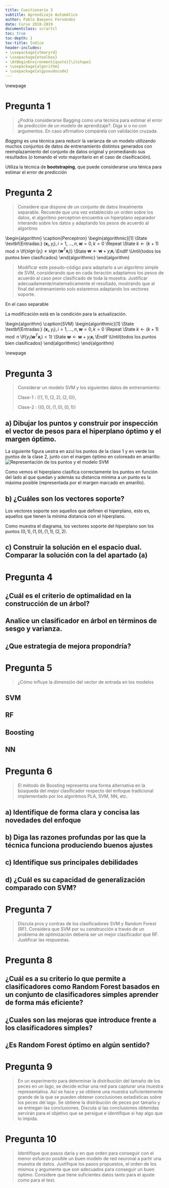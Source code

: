 ```yaml
---
title: Cuestionario 3
subtitle: Aprendizaje Automático
author: Pablo Baeyens Fernández
date: Curso 2018-2019
documentclass: scrartcl
toc: true
toc-depth: 1
toc-title: Índice
header-includes:
- \usepackage{stmaryrd}
- \usepackage{etoolbox}
- \AtBeginEnvironment{quote}{\itshape}
- \usepackage{algorithm}
- \usepackage{algpseudocode}
---
```


\newpage

# Pregunta 1

>  ¿Podría considerarse Bagging como una técnica para estimar el error de predicción de un
> modelo de aprendizaje?. Diga si o no con argumentos. En caso afirmativo compárela con
> validación cruzada.

*Bagging* es una técnica para reducir la varianza de un modelo utilizando muchos conjuntos de datos de entrenamiento distintos generados con reemplazamiento del conjunto de datos original y promediando sus resultados (o tomando el voto mayoritario en el caso de clasificación).

Utiliza la técnica de **bootstraping**, que puede considerarse una ténica para estimar el error de predicción

# Pregunta 2

>  Considere que dispone de un conjunto de datos linealmente separable. Recuerde que una
> vez establecido un orden sobre los datos, el algoritmo perceptron encuentra un hiperplano
> separador interando sobre los datos y adaptando los pesos de acuerdo al algoritmo

\begin{algorithm}
\caption{Perceptron}
\begin{algorithmic}[1]
\State \textbf{Entradas:} $(\mathbf{x}_i,y_i), i = 1,\dots,n, \mathbf{w} = 0, k = 0$
\Repeat
\State $k \gets (k+1) \mod n$
\If{$\operatorname{sign}(y_i) \neq \operatorname{sign}(\mathbf{w}^T \mathbf{x}_i)$}
\State $\mathbf{w} \gets \mathbf{w} + y_i\mathbf{x}_i$
\EndIf
\Until{todos los puntos bien clasificados}
\end{algorithmic}
\end{algorithm}

> Modificar este pseudo-código para adaptarlo a un algoritmo simple de SVM, considerando
> que en cada iteración adaptamos los pesos de acuerdo al caso peor clasificado de toda la
> muestra. Justificar adecuadamente/matematicamente el resultado, mostrando que al final
> del entrenamiento solo estaremos adaptando los vectores soporte.

En el caso separable

La modificación está en la condición para la actualización.

\begin{algorithm}
\caption{SVM}
\begin{algorithmic}[1]
\State \textbf{Entradas:} $(\mathbf{x}_i,y_i), i = 1,\dots,n, \mathbf{w} = 0, k = 0$
\Repeat
\State $k \gets (k+1) \mod n$
\If{$y_i (\mathbf{w}^T \mathbf{x}_i) < 1$}
\State $\mathbf{w} \gets \mathbf{w} + y_i\mathbf{x}_i$
\EndIf
\Until{todos los puntos bien clasificados}
\end{algorithmic}
\end{algorithm}

\newpage

# Pregunta 3

> Considerar un modelo SVM y los siguientes datos de entrenamiento: 
>
> Clase-1
> : $\{(1,1),(2,2),(2,0)\}$,
>
> Clase-2
> : $\{(0,0),(1,0),(0,1)\}$

## a)  Dibujar los puntos y construir por inspección el vector de pesos para el hiperplano óptimo y el margen óptimo.

La siguiente figura uestra en azul los puntos de la clase 1 y en verde los puntos de la clase 2, junto con el margen óptimo en coloreado en amarillo:
![Representación de los puntos y el modelo SVM](ej2.png)

Como vemos el hiperplano clasifica correctamente los puntos en función del lado al que quedan y además su distancia mínima a un punto es la máxima posible (representada por el margen marcado en amarillo).

## b) ¿Cuáles son los vectores soporte?

Los vectores soporte son aquellos que definen el hiperplano, esto es, aquellos que tienen la mínima distancia con el hiperplano.

Como muestra el diagrama, los vectores soporte del hiperplano son los puntos $(0,1),(1,0),(1,1),(2,2)$.

## c)  Construir la solución en el espacio dual. Comparar la solución con la del apartado (a)

# Pregunta 4

## ¿Cuál es el criterio de optimalidad en la construcción de un árbol?

## Analice un clasificador en árbol en términos de sesgo y varianza. 

## ¿Que estrategia de mejora propondría?

# Pregunta 5

> ¿Cómo influye la dimensión del vector de entrada en los modelos

## SVM
## RF
## Boosting

## NN


# Pregunta 6

> El método de Boosting representa una forma alternativa en la búsqueda del mejor clasificador
> respecto del enfoque tradicional implementado por los algoritmos PLA, SVM, NN, etc. 

## a) Identifique de forma clara y concisa las novedades del enfoque
## b) Diga las razones profundas por las que la técnica funciona produciendo buenos ajustes
## c) Identifique sus principales debilidades
## d) ¿Cuál es su capacidad de generalización comparado con SVM?

# Pregunta 7

> Discuta pros y contras de los clasificadores SVM y Random Forest (RF). Considera que
> SVM por su construcción a través de un problema de optimización debería ser un mejor
> clasificador que RF. Justificar las respuestas.

# Pregunta 8

## ¿Cuál es a su criterio lo que permite a clasificadores como Random Forest basados en un conjunto de clasificadores simples aprender de forma más eficiente? 
## ¿Cuales son las mejoras que introduce frente a los clasificadores simples? 
## ¿Es Random Forest óptimo en algún sentido?

# Pregunta 9

>  En un experimento para determinar la distribución del tamaño de los peces en un lago, se
> decide echar una red para capturar una muestra representativa. Así se hace y se obtiene
> una muestra suficientemente grande de la que se pueden obtener conclusiones estadísticas
> sobre los peces del lago. Se obtiene la distribución de peces por tamaño y se entregan las
> conclusiones. Discuta si las conclusiones obtenidas servirán para el objetivo que se persigue
> e identifique si hay algo que lo impida.

# Pregunta 10

> Identifique que pasos daría y en que orden para conseguir con el menor esfuerzo posible un
> buen modelo de red neuronal a partir una muestra de datos. Justifique los pasos propuestos,
> el orden de los mismos y argumente que son adecuados para conseguir un buen óptimo.
> Considere que tiene suficientes datos tanto para el ajuste como para el test.

